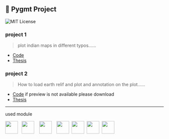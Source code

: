 
## 🚀 Pygmt Project
![MIT License](https://img.shields.io/badge/License-MIT-green.svg)

### project 1
> plot indian maps in different typos......
 - [Code](https://github.com/tuhinbidyanta/giri_sir_project/blob/main/project%201/main.ipynb)
 - [Thesis](https://github.com/tuhinbidyanta/giri_sir_project/blob/main/project%201/README.md)

### project 2
> How to load earth relif and plot and annotation on the plot......
 - [Code](https://github.com/tuhinbidyanta/giri_sir_project/blob/main/project%202/main.ipynb) if preview is not available please download
 - [Thesis](https://github.com/tuhinbidyanta/giri_sir_project/blob/main/project%202/README.md)

---
used module
<div>
 <img height="40px" src = "https://geopandas.org/en/stable/_static/geopandas_logo_web.svg"> &nbsp; 
 <img height="40px" src = "https://forum.generic-mapping-tools.org/uploads/default/original/1X/3640d9ae84122cb7ffaaae64601b32777fa113de.png">&nbsp; &nbsp;
 <img height="40px" src = "https://encrypted-tbn3.gstatic.com/images?q=tbn:ANd9GcRsFVmgcTDDwyGk6qXiy1cLuVioC6UDBFLApqZptsPjp9iGmBu5KYdRa2xOjeNUsjHmZaxNUhAogfyXfOR6r6VZ9yggD5Rx_AIoJEvIAw">&nbsp; &nbsp;
 <img height="40px" src = "https://encrypted-tbn0.gstatic.com/images?q=tbn:ANd9GcRSu9xFbA6COOd9Wq-koFEoAFD7wpFgbvdz6Q&s">&nbsp;
 <img height="40px" src = "https://miro.medium.com/v2/resize:fit:1200/1*R2FcXfA80joVn1ru8_JhaQ.png">&nbsp;
 <img height="40px" src = "https://encrypted-tbn0.gstatic.com/images?q=tbn:ANd9GcRJtD77NqsHehyobngnMQaSRAQc41uDJq-OyQ&s">&nbsp;
 <img height="40px" src = "https://www.tutorialspoint.com/python_pillow/images/image_blend.jpg">&nbsp;
</div>


